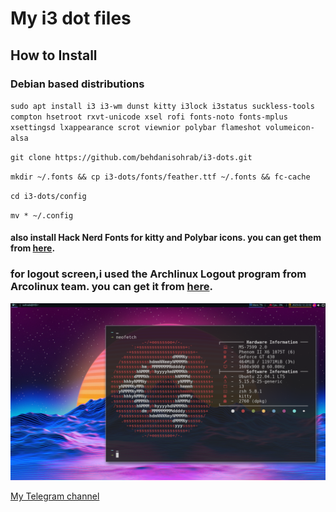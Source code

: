 # My i3 dot files

## How to Install

### Debian based distributions

`sudo apt install i3 i3-wm dunst kitty i3lock i3status suckless-tools compton hsetroot rxvt-unicode xsel rofi fonts-noto fonts-mplus xsettingsd lxappearance scrot viewnior polybar flameshot volumeicon-alsa`

`git clone https://github.com/behdanisohrab/i3-dots.git`

`mkdir ~/.fonts && cp i3-dots/fonts/feather.ttf ~/.fonts && fc-cache`

`cd i3-dots/config`

`mv * ~/.config`

#### also install Hack Nerd Fonts for kitty and Polybar icons. you can get them from [here](https://www.nerdfonts.com/font-downloads).

### for logout screen,i used the Archlinux Logout program from Arcolinux team. you can get it from [here](https://github.com/arcolinux/archlinux-logout).

 ![screenshot](https://github.com/behdanisohrab/i3-dots/blob/main/screenshot/screenshot.png)
 
 [My Telegram channel](https://t.me/sbstuff)
